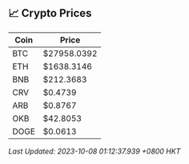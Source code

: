 ## 📈 Crypto Prices

| Coin | Price |
| ---- | ----- |
| BTC | $27958.0392 |
| ETH | $1638.3146 |
| BNB | $212.3683 |
| CRV | $0.4739 |
| ARB | $0.8767 |
| OKB | $42.8053 |
| DOGE | $0.0613 |

_Last Updated: 2023-10-08 01:12:37.939 +0800 HKT_